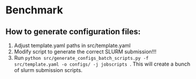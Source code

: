 # Benchmark

## How to generate configuration files:
1. Adjust template.yaml paths in src/template.yaml
2. Modify script to generate the correct SLURM submission!!!
3. Run ```python src/generate_configs_batch_scripts.py -f src/template.yaml -o configs/ -j jobscripts ```. This will create a bunch of slurm submission scripts.